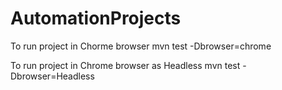 # AutomationProjects

To run project in Chorme browser
mvn test -Dbrowser=chrome

To run project in Chrome browser as Headless
mvn test -Dbrowser=Headless
